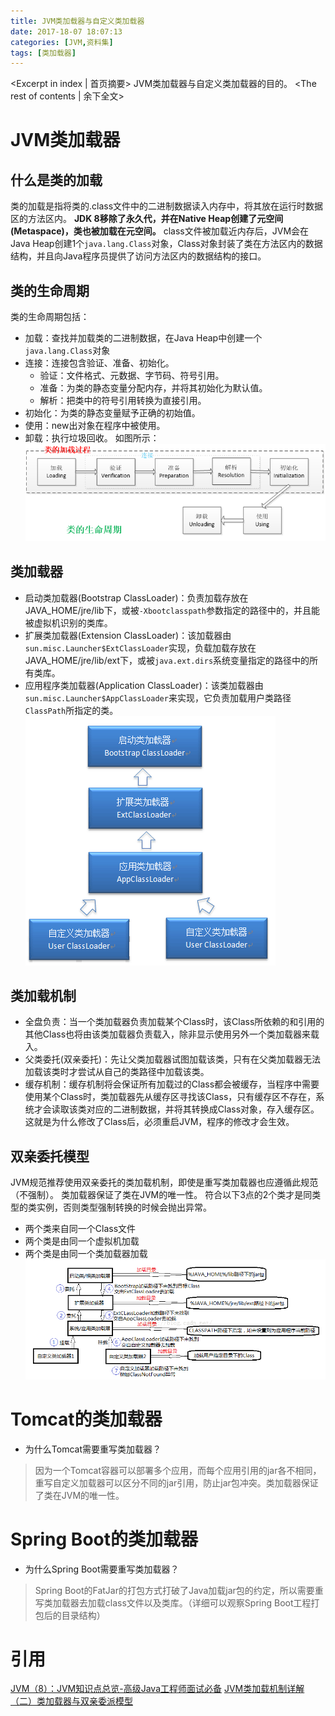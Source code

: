 ```yaml
---
title: JVM类加载器与自定义类加载器
date: 2017-18-07 18:07:13
categories: [JVM,资料集]
tags: [类加载器]
---
```

<Excerpt in index | 首页摘要>
JVM类加载器与自定义类加载器的目的。<!-- more -->
<The rest of contents | 余下全文>
# JVM类加载器
## 什么是类的加载
类的加载是指将类的.class文件中的二进制数据读入内存中，将其放在运行时数据区的方法区内。
**JDK 8移除了永久代，并在Native Heap创建了元空间(Metaspace)，类也被加载在元空间。**
class文件被加载近内存后，JVM会在Java Heap创建1个`java.lang.Class`对象，Class对象封装了类在方法区内的数据结构，并且向Java程序员提供了访问方法区内的数据结构的接口。
## 类的生命周期
类的生命周期包括：
- 加载：查找并加载类的二进制数据，在Java Heap中创建一个`java.lang.Class`对象
- 连接：连接包含验证、准备、初始化。
    * 验证：文件格式、元数据、字节码、符号引用。
    * 准备：为类的静态变量分配内存，并将其初始化为默认值。
    * 解析：把类中的符号引用转换为直接引用。
- 初始化：为类的静态变量赋予正确的初始值。
- 使用：new出对象在程序中被使用。
- 卸载：执行垃圾回收。
如图所示：
![类的生命周期](/resources/img/jvm/类的生命周期.png)

## 类加载器
- 启动类加载器(Bootstrap ClassLoader)：负责加载存放在JAVA_HOME/jre/lib下，或被`-Xbootclasspath`参数指定的路径中的，并且能被虚拟机识别的类库。
- 扩展类加载器(Extension ClassLoader)：该加载器由`sun.misc.Launcher$ExtClassLoader`实现，负载加载存放在JAVA_HOME/jre/lib/ext下，或被`java.ext.dirs`系统变量指定的路径中的所有类库。
- 应用程序类加载器(Application ClassLoader)：该类加载器由`sun.misc.Launcher$AppClassLoader`来实现，它负责加载用户类路径`ClassPath`所指定的类。
![类加载器](/resources/img/jvm/类加载器.png)

## 类加载机制
- 全盘负责：当一个类加载器负责加载某个Class时，该Class所依赖的和引用的其他Class也将由该类加载器负责载入，除非显示使用另外一个类加载器来载入。
- 父类委托(双亲委托)：先让父类加载器试图加载该类，只有在父类加载器无法加载该类时才尝试从自己的类路径中加载该类。
- 缓存机制：缓存机制将会保证所有加载过的Class都会被缓存，当程序中需要使用某个Class时，类加载器先从缓存区寻找该Class，只有缓存区不存在，系统才会读取该类对应的二进制数据，并将其转换成Class对象，存入缓存区。这就是为什么修改了Class后，必须重启JVM，程序的修改才会生效。

## 双亲委托模型
JVM规范推荐使用双亲委托的类加载机制，即使是重写类加载器也应遵循此规范（不强制）。
类加载器保证了类在JVM的唯一性。
符合以下3点的2个类才是同类型的类实例，否则类型强制转换的时候会抛出异常。
- 两个类来自同一个Class文件
- 两个类是由同一个虚拟机加载
- 两个类是由同一个类加载器加载
![双亲委派加载机制](/resources/img/jvm/双亲委派加载机制.png)

# Tomcat的类加载器
- 为什么Tomcat需要重写类加载器？
> 因为一个Tomcat容器可以部署多个应用，而每个应用引用的jar各不相同，重写自定义加载器可以区分不同的jar引用，防止jar包冲突。类加载器保证了类在JVM的唯一性。



# Spring Boot的类加载器
- 为什么Spring Boot需要重写类加载器？
> Spring Boot的FatJar的打包方式打破了Java加载jar包的约定，所以需要重写类加载器去加载class文件以及类库。（详细可以观察Spring Boot工程打包后的目录结构）

# 引用
[JVM（8）：JVM知识点总览-高级Java工程师面试必备](http://www.importnew.com/23792.html)
[JVM类加载机制详解（二）类加载器与双亲委派模型](http://blog.csdn.net/zhangliangzi/article/details/51338291)
